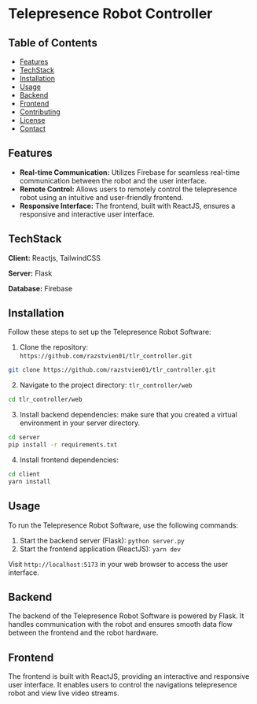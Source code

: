 # Telepresence Robot Controller

## Table of Contents

- [Features](#features)
- [TechStack](#techstack)
- [Installation](#installation)
- [Usage](#usage)
- [Backend](#backend)
- [Frontend](#frontend)
- [Contributing](#contributing)
- [License](#license)
- [Contact](#contact)

## Features

- **Real-time Communication:** Utilizes Firebase for seamless real-time communication between the robot and the user interface.
- **Remote Control:** Allows users to remotely control the telepresence robot using an intuitive and user-friendly frontend.
- **Responsive Interface:** The frontend, built with ReactJS, ensures a responsive and interactive user interface.


## TechStack

**Client:** Reactjs, TailwindCSS

**Server:** Flask

**Database:** Firebase

## Installation

Follow these steps to set up the Telepresence Robot Software:

1. Clone the repository: `https://github.com/razstvien01/tlr_controller.git`
```bash
git clone https://github.com/razstvien01/tlr_controller.git
```
2. Navigate to the project directory: `tlr_controller/web`
```bash
cd tlr_controller/web
```
3. Install backend dependencies: make sure that you created a virtual environment in your server directory.

```bash
cd server
pip install -r requirements.txt
```

4. Install frontend dependencies:

```bash
cd client
yarn install
```

## Usage

To run the Telepresence Robot Software, use the following commands:

1. Start the backend server (Flask): `python server.py`
2. Start the frontend application (ReactJS): `yarn dev`

Visit `http://localhost:5173` in your web browser to access the user interface.

## Backend

The backend of the Telepresence Robot Software is powered by Flask. It handles communication with the robot and ensures smooth data flow between the frontend and the robot hardware.

## Frontend

The frontend is built with ReactJS, providing an interactive and responsive user interface. It enables users to control the navigations telepresence robot and view live video streams.
